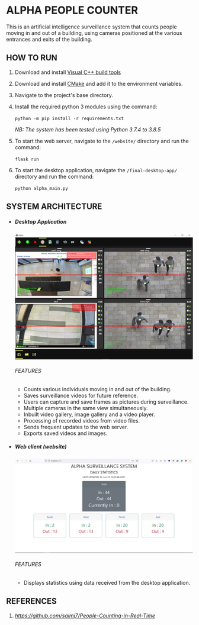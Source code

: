 # ALPHA PEOPLE COUNTER

This is an artificial intelligence surveillance system that counts people moving in and out of a building, using cameras positioned at the various entrances and exits of the building.



## HOW TO RUN

1. Download and install [Visual C++ build tools](https://support.microsoft.com/en-us/topic/the-latest-supported-visual-c-downloads-2647da03-1eea-4433-9aff-95f26a218cc0)

2. Download and install [CMake](https://cmake.org/download/) and add it to the environment variables.

3. Navigate to the project's base directory.

4. Install the required python 3 modules using the command:

   `python -m pip install -r requirements.txt`

   *NB:  The system has been tested using Python 3.7.4 to 3.8.5*

5. To start the web server, navigate to the `/website/` directory and run the command: 

   `flask run`

6. To start the desktop application, navigate the `/final-desktop-app/` directory and run the command: 

   `python alpha_main.py`

   

## SYSTEM ARCHITECTURE

- ##### Desktop Application

  ![](https://github.com/Owiredu/trestle-telnova-hack-2021/blob/main/images/alpha_home.jpg)

  ###### FEATURES

  - Counts various individuals moving in and out of the building.
  - Saves surveillance videos for future reference.
  - Users can capture and save frames as pictures during surveillance.
  - Multiple cameras in the same view simultaneously.
  - Inbuilt video gallery, image gallery and a video player.
  - Processing of recorded videos from video files.
  - Sends frequent updates to the web server.
  - Exports saved videos and images.

- ##### Web client (website)

  ![](https://github.com/Owiredu/trestle-telnova-hack-2021/blob/main/images/webpage.jpg)

  ###### FEATURES

  - Displays statistics using data received from the desktop application.

  

## REFERENCES

1. *https://github.com/saimj7/People-Counting-in-Real-Time*

